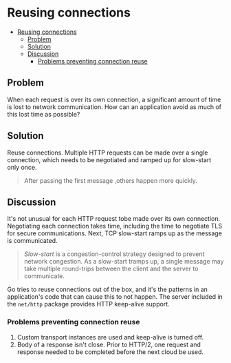 # Reusing connections

- [Reusing connections](#reusing-connections)
  - [Problem](#problem)
  - [Solution](#solution)
  - [Discussion](#discussion)
    - [Problems preventing connection reuse](#problems-preventing-connection-reuse)

## Problem

When each request is over its own connection, a significant amount of time is lost to network communication. How can an application avoid as much of this lost time as possible?

## Solution

Reuse connections. Multiple HTTP requests can be made over a single connection, which needs to be negotiated and ramped up for slow-start only once.

> After passing the first message ,others happen more quickly.

## Discussion

It's not unusual for each HTTP request tobe made over its own connection. Negotiating each connection takes time, including the time to negotiate TLS for secure communications. Next, TCP slow-start ramps up as the message is communicated.

> _Slow-start_ is a congestion-control strategy designed to prevent network congestion. As a slow-start tramps up, a single message may take multiple round-trips between the client and the server to communicate.

Go tries to reuse connections out of the box, and it's the patterns in an application's code that can cause this to not happen. The server included in the `net/http` package provides HTTP keep-alive support.

### Problems preventing connection reuse

1. Custom transport instances are used and keep-alive is turned off.
2. Body of a response isn't close. Prior to HTTP/2, one request and response needed to be completed before the next cloud be used.
